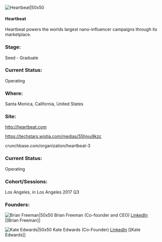 

![Heartbeat|50x50](https://apimg.techstars.com/connect/images/image_files/5dd33e5da36c11500a000073/original/heartbeatlogo.png)

#### Heartbeat
Heartbeat powers the worlds largest nano-influencer campaigns through its marketplace.

### Stage: 
Seed - Graduate 

### Current Status: 
Operating

### Where:
Santa Monica, California, United States

### Site:
http://heartbeat.com

https://techstars.wistia.com/medias/55hjyu9kzc

crunchbase.com/organization/heartbeat-3

### Current Status: 
Operating

### Cohort/Sessions: 
Los Angeles, in Los Angeles 2017 Q3

### Founders: 

![Brian Freeman|50x50](https://apimg.techstars.com/connect/images/image_files/5ba0173ca36c110c5700007a/original/brian_5.jpg) Brian Freeman (Co-founder and CEO) [LinkedIn](https://linkedin.com/in/brianmfreeman) [[Brian Freeman]]

![Kate Edwards|50x50](https://apimg.techstars.com/connect/images/image_files/593b12ac9c66a95c50000094/original/TDR_KateE097.jpg) Kate Edwards (Co-Founder) [LinkedIn](https://linkedin.com/in/kateavelineedwards) [[Kate Edwards]]


